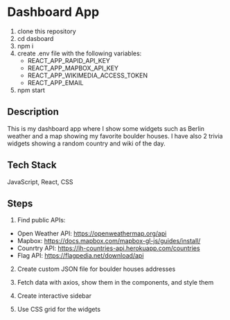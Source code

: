 # Dashboard App

1. clone this repository
2. cd dasboard
3. npm i
4. create .env file with the following variables:
   - REACT_APP_RAPID_API_KEY
   - REACT_APP_MAPBOX_API_KEY
   - REACT_APP_WIKIMEDIA_ACCESS_TOKEN
   - REACT_APP_EMAIL
5. npm start

## Description

This is my dashboard app where I show some widgets such as Berlin weather and a map showing my favorite boulder houses. I have also 2 trivia widgets showing a random country and wiki of the day.

## Tech Stack

JavaScript, React, CSS


## Steps
1. Find public APIs:
- Open Weather API: https://openweathermap.org/api
- Mapbox: https://docs.mapbox.com/mapbox-gl-js/guides/install/
- Counrtry API: https://ih-countries-api.herokuapp.com/countries
- Flag API: https://flagpedia.net/download/api

2. Create custom JSON file for boulder houses addresses

3. Fetch data with axios, show them in the components, and style them

4. Create interactive sidebar

5. Use CSS grid for the widgets



